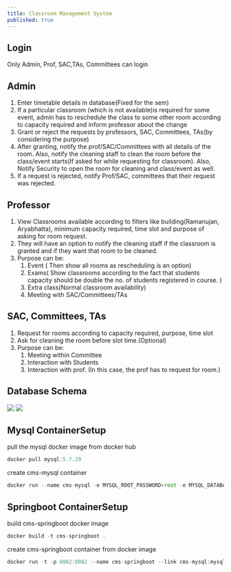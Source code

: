 ```yaml
---
title: Classroom Management System
published: true
---
```


## Login
Only Admin, Prof, SAC,TAs, Committees can login

## Admin
1. Enter timetable details in database(Fixed for the sem)
2. If a particular classroom (which is not available)is required for some event, admin    has to reschedule the class to some other room according to capacity required and inform professor about the change
3. Grant or reject the requests by professors, SAC, Committees, TAs(by considering the purpose)
4. After granting, notify the prof/SAC/Committees with all details of the room. Also, notify the cleaning staff to clean the room before the class/event starts(If asked for while requesting for classroom). Also, Notify Security to open the room for cleaning and class/event as well.
5. If a request is rejected, notify Prof/SAC, committees that their request was rejected.

## Professor
1. View Classrooms available according to filters like building(Ramanujan, Aryabhatta), minimum capacity required, time slot  and purpose of asking for room request. 
2. They will have an option to notify the cleaning staff if the classroom is granted and if they want that room to be cleaned.
3. Purpose can be:
    1. Event ( Then show all rooms as rescheduling is an option)
    2. Exams( Show classrooms according to the fact that students capacity should be double the no. of students registered in course. )
    3. Extra class(Normal classroom availability)
    4. Meeting with SAC/Committees/TAs

## SAC, Committees, TAs
1. Request for rooms according to capacity required, purpose, time slot
2. Ask for cleaning the room before slot time.(Optional)
3. Purpose can be:
    1. Meeting within Committee
    2. Interaction with Students
    3. Interaction with prof. (In this case, the prof has to request for room.)

## Database Schema
![](https://github.com/mukeshpilaniya/cms/blob/pilaniya/src/main/webapp/images/cmsdb.png)
![](https://guides.github.com/activities/hello-world/branching.png)

## Mysql ContainerSetup
   pull the mysql docker image from docker hub
```js
docker pull mysql:5.7.29
```

   create cms-mysql container
```js
docker run --name cms-mysql -e MYSQL_ROOT_PASSWORD=root -e MYSQL_DATABASE=cms_db -e MYSQL_USER=cms_user -e MYSQL_PASSWORD=cms_password -d mysql:5.7.29
```
## Springboot ContainerSetup
   build cms-springboot docker image
```js
docker build -t cms-springboot .
```
   create cms-springboot container from docker image
```js
docker run -t -p 8082:8082 --name cms-springboot --link cms-mysql:mysql -d cms-springboot
```
